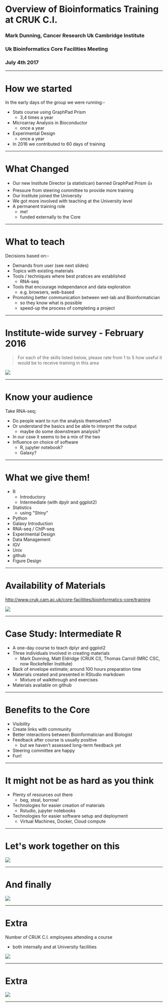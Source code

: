 # Overview of Bioinformatics Training at CRUK C.I.
### Mark Dunning, Cancer Research Uk Cambridge Institute
### Uk Bioinformatics Core Facilities Meeting
### July 4th 2017
---

# How we started

In the early days of the group we were running:-

- Stats course using GraphPad Prism
  + 3,4 times a year
- Microarray Analysis in Bioconductor
  + once a year
- Experimental Design
  + once a year
- In 2016 we contributed to 60 days of training

---

# What Changed

- Our new Institute Director (a statistican) banned GraphPad Prism :+1:
- Pressure from steering committee to provide more training
- Our Institute joined the University
- We got more involved with teaching at the University level
- A permanent training role
  + me!
  + funded externally to the Core
  
---

# What to teach

Decisions based on:-

- Demands from user (see next slides)
- Topics with existing materials
- Tools / techniques where best pratices are established
  + RNA-seq
- Tools that encourage independance and data exploration
  + e.g. browsers, web-based
- Promoting better communication between wet-lab and Bioinformatician
    + so they know what is possible 
    + speed-up the process of completing a project

---

# Institute-wide survey - February 2016

> For each of the skills listed below, please rate from 1 to 5 how useful it would be to receive training in this area

![](images/skills-feedback.png)


---

# Know your audience

Take RNA-seq;

- Do people want to run the analysis themselves?
- Or understand the basics and be able to interpret the output
  + maybe do some downstream analysis?
- In our case it seems to be a mix of the two
- Influence on choice of software
  + R, jupyter notebook?
  + Galaxy?

---

# What we give them!

- R
  + Introductory 
  + Intermediate (with dpylr and ggplot2)
- Statistics
  + using "Shiny"
- Python
- Galaxy Introduction
- RNA-seq / ChIP-seq
- Experimental Design
- Data Management
- IGV
- Unix
- github
- Figure Design

---

# Availability of Materials

http://www.cruk.cam.ac.uk/core-facilities/bioinformatics-core/training

![](images/group-website.png)

---

#  Case Study: Intermediate R

- A one-day course to teach dplyr and ggplot2
- Three individuals involved in creating materials
  + Mark Dunning, Matt Eldridge (CRUK CI), Thomas Carroll (MRC CSC, now Rockefeller Institute)
- Back of envelope estimate; around 100 hours preparation time
- Materials created and presented in RStudio markdown
  + Mixture of walkthrough and exercises
- Materials available on github

---

# Benefits to the Core

- Visibility
- Create links with community
- Better interactions between Bioinformatician and Biologist
- Feedback after course is usually positive
  + but we haven't assessed long-term feedback yet
- Steering committee are happy
- Fun!

---

# It might not be as hard as you think

- Plenty of resources out there
  + beg, steal, borrow!
- Technologies for easier creation of materials
  + Rstudio, jupyter notebooks
- Technologies for easier software setup and deployment
  + Virtual Machines, Docker, Cloud compute
  
---

# Let's work together on this

![](images/github.png)

---
# And finally

![](images/sheffield.jpg)

---

# Extra

Number of CRUK C.I. employees attending a course 
  + both internally and at University facilities

![](images/attendee-numbers.png)

---


# Extra


![](images/popular-courses.png)

---

